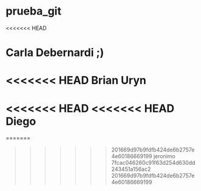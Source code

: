 # prueba_git
<<<<<<< HEAD

Carla Debernardi ;)
=======
<<<<<<< HEAD
Brian Uryn
=======

<<<<<<< HEAD
<<<<<<< HEAD
Diego
=======
=======
>>>>>>> 201669d97b9fdfb424de6b2757e4e60186669199
jeronimo
>>>>>>> 7fcac046260c91f63d254d630dd243451a156ac2
>>>>>>> 201669d97b9fdfb424de6b2757e4e60186669199
